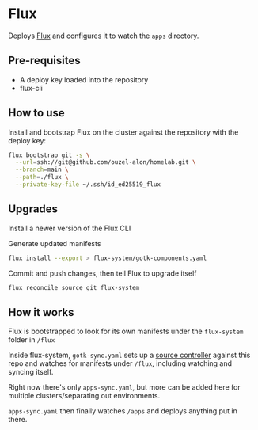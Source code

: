 # Flux

Deploys [Flux](https://fluxcd.io/) and configures it to watch the `apps` directory.

## Pre-requisites

* A deploy key loaded into the repository
* flux-cli

## How to use

Install and bootstrap Flux on the cluster against the repository with the deploy key:

```bash
flux bootstrap git -s \
  --url=ssh://git@github.com/ouzel-alon/homelab.git \
  --branch=main \
  --path=./flux \
  --private-key-file ~/.ssh/id_ed25519_flux
```

## Upgrades

Install a newer version of the Flux CLI

Generate updated manifests

```bash
flux install --export > flux-system/gotk-components.yaml
```

Commit and push changes, then tell Flux to upgrade itself

```bash
flux reconcile source git flux-system
```

## How it works

Flux is bootstrapped to look for its own manifests under the `flux-system` folder in `/flux`

Inside flux-system, `gotk-sync.yaml` sets up a [source controller](https://fluxcd.io/flux/components/source/) against this repo and watches for manifests under `/flux`, including watching and syncing itself.

Right now there's only `apps-sync.yaml`, but more can be added here for multiple clusters/separating out environments.

`apps-sync.yaml` then finally watches `/apps` and deploys anything put in there.
